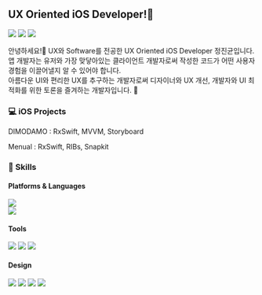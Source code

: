 ## UX Oriented iOS Developer!👋

<p>
  <a href="mailto:jjinggu96@gmail.com" target="_blank"><img src="https://img.shields.io/badge/jjinggu96@gmail.com-EA4335?style=flat&logo=Gmail&logoColor=white"/></a>
  <a href="https://www.linkedin.com/in/진균-정-a442bb210/" target="_blank"><img src="https://img.shields.io/badge/JinGyunJeong-0A66C2?style=flat&logo=Linkedin&logoColor=white"/></a>
  <a href="https://www.behance.net/JJIKKYU" target="_blank"><img src="https://img.shields.io/badge/JinGyunJeong-1769FF?style=flat&logo=Behance&logoColor=white"/></a>
</p>

<p>
  안녕하세요!👋 UX와 Software를 전공한 UX Oriented iOS Developer 정진균입니다. </br>
  앱 개발자는 유저와 가장 맞닿아있는 클라이언트 개발자로써 작성한 코드가 어떤 사용자 경험을 이끌어낼지 알 수 있어야 합니다. </br>
  아름다운 UI와 편리한 UX를 추구하는 개발자로써 디자이너와 UX 개선, 개발자와 UI 최적화를 위한 토론을 즐겨하는 개발자입니다. 🥳
</p>

### 💻 iOS Projects
<p>
  DIMODAMO : RxSwift, MVVM, Storyboard
</p>
<p>
  Menual : RxSwift, RIBs, Snapkit
</p>

### 💪 Skills
#### Platforms & Languages
<p>
  <img src="https://img.shields.io/badge/iOS-000000?style=flat&logo=iOS&logoColor=white"/> </br>
  <img src="https://img.shields.io/badge/Swift-FA7343?style=flat&logo=Swift&logoColor=white"/>
</p>

#### Tools
<p>
  <img src="https://img.shields.io/badge/ReactiveX-B7178C?style=flat&logo=ReactiveX&logoColor=white"/>
  <img src="https://img.shields.io/badge/Firebase-FFCA28?style=flat&logo=Firebase&logoColor=black"/>
  <img src="https://img.shields.io/badge/Git-F05032?style=flat&logo=Git&logoColor=white"/>
</p>

#### Design
<p>
  <img src="https://img.shields.io/badge/Figma-F24E1E?style=flat&logo=Figma&logoColor=white"/>
  <img src="https://img.shields.io/badge/Sketch-F7B500?style=flat&logo=Sketch&logoColor=white">
  <img src="https://img.shields.io/badge/Adobe%20Illustrator-FF9A00?style=flat&logo=Adobe%20Illustrator&logoColor=white">
  <img src="https://img.shields.io/badge/Adobe%20XD-FF61F6?style=flat&logo=Adobe%20XD&logoColor=white">
</p>
